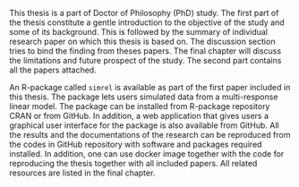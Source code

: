 
This thesis is a part of Doctor of Philosophy (PhD) study. The first part of the thesis constitute a gentle introduction to the objective of the study and some of its background. This is followed by the summary of individual research paper on which this thesis is based on. The discussion section tries to bind the finding from theses papers. The final chapter will discuss the limitations and future prospect of the study. The second part contains all the papers attached.

An R-package called `simrel` is available as part of the first paper included in this thesis. The package lets users simulated data from a multi-response linear model. The package can be installed from R-package repository CRAN or from GitHub. In addition, a web application that gives users a graphical user interface for the package is also available from GitHub. All the results and the documentations of the research can be reproduced from the codes in GitHub repository with software and packages required installed. In addition, one can use docker image together with the code for reproducing the thesis together with all included papers. All related resources are listed in the final chapter.
